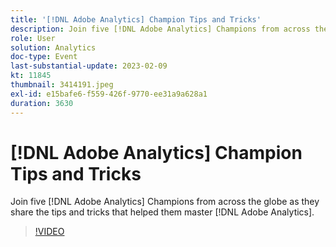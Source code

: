 ```yaml
---
title: '[!DNL Adobe Analytics] Champion Tips and Tricks'
description: Join five [!DNL Adobe Analytics] Champions from across the globe as they share the tips and tricks that helped them master [!DNL Adobe Analytics].
role: User
solution: Analytics
doc-type: Event
last-substantial-update: 2023-02-09
kt: 11845
thumbnail: 3414191.jpeg
exl-id: e15bafe6-f559-426f-9770-ee31a9a628a1
duration: 3630
---
```

# [!DNL Adobe Analytics] Champion Tips and Tricks

Join five [!DNL Adobe Analytics] Champions from across the globe as they share the tips and tricks that helped them master [!DNL Adobe Analytics].

>[!VIDEO](https://video.tv.adobe.com/v/3414191/?quality=12&learn=on)
